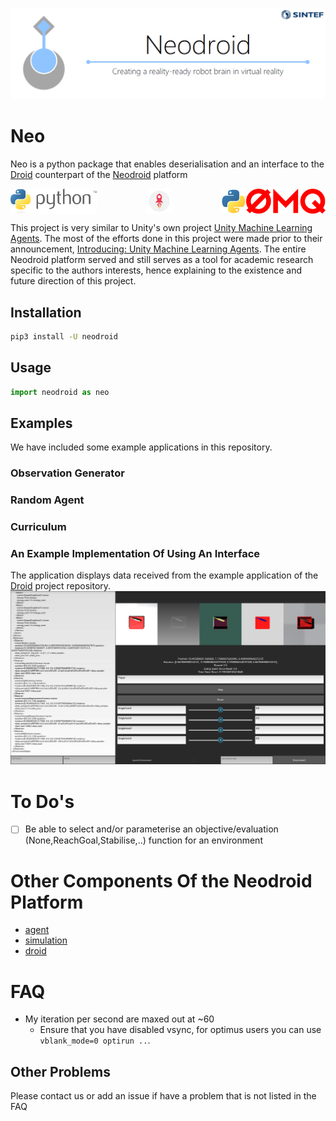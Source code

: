 ![neodroid](RepoAssets/images/header.png)

# Neo
Neo is a python package that enables deserialisation and an interface to the [Droid](https://github.com/sintefneodroid/droid) counterpart of the [Neodroid](https://github.com/sintefneodroid) platform

<p align="center" width="100%">
  <a href="https://www.python.org/">
  <img alt="python" src="RepoAssets/images/python.svg" height="40" align="left">
  </a>
  <a href="https://github.com/google/flatbuffers">
  <img alt="flatbuffers" src="RepoAssets/images/flatbuffers.svg" height="40"  align="center">
  </a>
  <a href="https://github.com/zeromq/pyzmq" >
  <img alt="pyzmq" src="RepoAssets/images/pyzmq.png" height="40" align="right">
  </a>
</p>

This project is very similar to Unity's own project [Unity Machine Learning Agents](https://github.com/Unity-Technologies/ml-agents). The most of the efforts done in this project were made prior to their announcement, [Introducing: Unity Machine Learning Agents](https://blogs.unity3d.com/2017/09/19/introducing-unity-machine-learning-agents/). The entire Neodroid platform served and still serves as a tool for academic research specific to the authors interests, hence explaining to the existence and future direction of this project.

## Installation
```bash
pip3 install -U neodroid
```

## Usage
```py
import neodroid as neo
```

<!---
 ## Features
-->

## Examples
We have included some  example applications in this repository.

### Observation Generator

### Random Agent

### Curriculum

### An Example Implementation Of Using An Interface

The application displays data received from the example application of the [Droid](https://github.com/sintefneodroid/droid) project repository.
![neo](RepoAssets/images/neo.png)

<!---
## Screenshots
-->

# To Do's
- [ ] Be able to select and/or parameterise an objective/evaluation (None,ReachGoal,Stabilise,..) function for an environment

# Other Components Of the Neodroid Platform

- [agent](https://github.com/sintefneodroid/agent)
- [simulation](https://github.com/sintefneodroid/simulation)
- [droid](https://github.com/sintefneodroid/droid)

# FAQ
- My iteration per second are maxed out at ~60
  - Ensure that you have disabled vsync, for optimus users you can use ```vblank_mode=0 optirun ..```.

## Other Problems
Please contact us or add an issue if have a problem that is not listed in the FAQ
